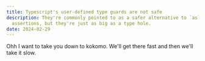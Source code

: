 ```yaml
---
title: Typescript's user-defined type guards are not safe
description: They're commonly pointed to as a safer alternative to `as` type
  assertions, but they're just as big as a type hole.
date: 2024-02-29
---
```

Ohh I want to take you down to kokomo. We'll get there fast and then we'll take it slow.